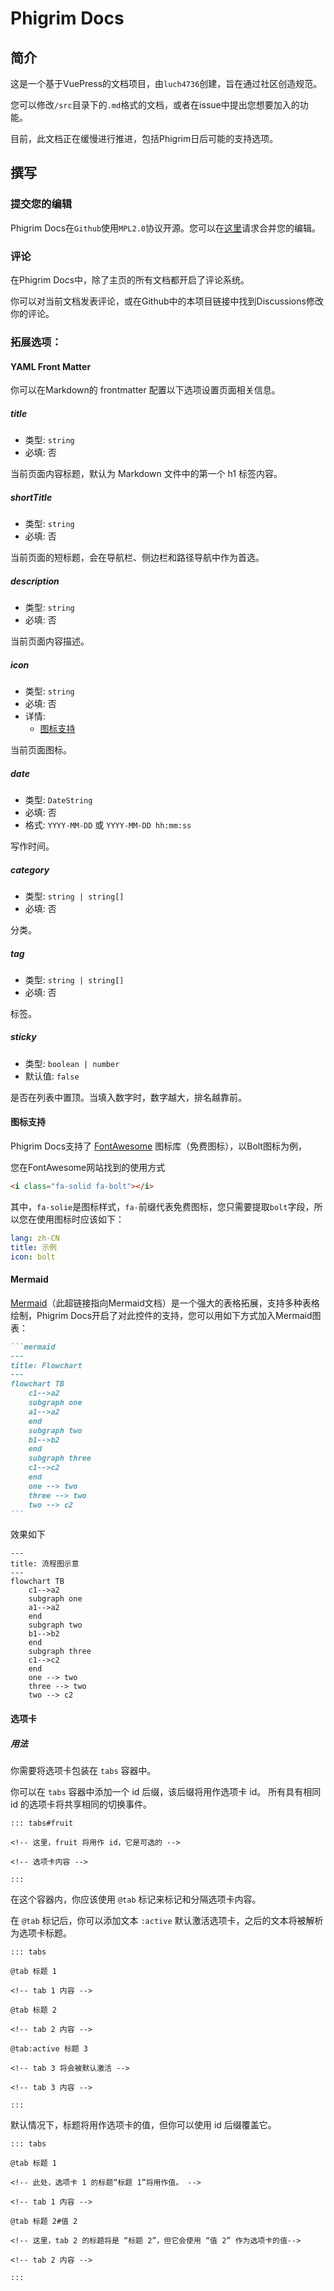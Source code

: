 # Phigrim Docs

## 简介

这是一个基于VuePress的文档项目，由`luch4736`创建，旨在通过社区创造规范。

您可以修改`/src`目录下的`.md`格式的文档，或者在issue中提出您想要加入的功能。

目前，此文档正在缓慢进行推进，包括Phigrim日后可能的支持选项。

## 撰写

### 提交您的编辑

Phigrim Docs在`Github`使用`MPL2.0`协议开源。您可以在[这里](https://github.com/luch4736/Phigrim-Docs/pulls)请求合并您的编辑。

### 评论

在Phigrim Docs中，除了主页的所有文档都开启了评论系统。

你可以对当前文档发表评论，或在Github中的本项目链接中找到Discussions修改你的评论。

### 拓展选项：

#### YAML Front Matter

你可以在Markdown的 frontmatter 配置以下选项设置页面相关信息。

##### title

- 类型: `string`
- 必填: 否

当前页面内容标题，默认为 Markdown 文件中的第一个 h1 标签内容。

##### shortTitle

- 类型: `string`
- 必填: 否

当前页面的短标题，会在导航栏、侧边栏和路径导航中作为首选。

##### description

- 类型: `string`
- 必填: 否

当前页面内容描述。

##### icon

- 类型: `string`
- 必填: 否
- 详情:
    - [图标支持](#图标支持)

当前页面图标。

##### date

- 类型: `DateString`
- 必填: 否
- 格式: `YYYY-MM-DD` 或 `YYYY-MM-DD hh:mm:ss`

写作时间。

##### category

- 类型: `string | string[]`
- 必填: 否

分类。

##### tag

- 类型: `string | string[]`
- 必填: 否

标签。

##### sticky

- 类型: `boolean | number`
- 默认值: `false`

是否在列表中置顶。当填入数字时，数字越大，排名越靠前。

#### 图标支持

Phigrim Docs支持了 [FontAwesome](https://fontawesome.com/) 图标库（免费图标），以Bolt图标为例，

您在FontAwesome网站找到的使用方式

```html
<i class="fa-solid fa-bolt"></i>
```

其中，`fa-solie`是图标样式，`fa-`前缀代表免费图标，您只需要提取`bolt`字段，所以您在使用图标时应该如下：

```yaml
lang: zh-CN
title: 示例
icon: bolt
```

#### Mermaid

[Mermaid](https://mermaid.js.org/)（此超链接指向Mermaid文档）是一个强大的表格拓展，支持多种表格绘制，Phigrim
Docs开启了对此控件的支持，您可以用如下方式加入Mermaid图表：

````markdown
```mermaid
---
title: Flowchart
---
flowchart TB
    c1-->a2
    subgraph one
    a1-->a2
    end
    subgraph two
    b1-->b2
    end
    subgraph three
    c1-->c2
    end
    one --> two
    three --> two
    two --> c2
```
````

效果如下

```mermaid
---
title: 流程图示意
---
flowchart TB
    c1-->a2
    subgraph one
    a1-->a2
    end
    subgraph two
    b1-->b2
    end
    subgraph three
    c1-->c2
    end
    one --> two
    three --> two
    two --> c2
```

#### 选项卡

##### 用法

你需要将选项卡包装在 `tabs` 容器中。

你可以在 `tabs` 容器中添加一个 id 后缀，该后缀将用作选项卡 id。 所有具有相同 id 的选项卡将共享相同的切换事件。

```
::: tabs#fruit

<!-- 这里，fruit 将用作 id，它是可选的 -->

<!-- 选项卡内容 -->

:::
```

在这个容器内，你应该使用 `@tab` 标记来标记和分隔选项卡内容。

在 `@tab` 标记后，你可以添加文本 `:active` 默认激活选项卡，之后的文本将被解析为选项卡标题。

```
::: tabs

@tab 标题 1

<!-- tab 1 内容 -->

@tab 标题 2

<!-- tab 2 内容 -->

@tab:active 标题 3

<!-- tab 3 将会被默认激活 -->

<!-- tab 3 内容 -->

:::
```

默认情况下，标题将用作选项卡的值，但你可以使用 id 后缀覆盖它。

```
::: tabs

@tab 标题 1

<!-- 此处，选项卡 1 的标题“标题 1”将用作值。 -->

<!-- tab 1 内容 -->

@tab 标题 2#值 2

<!-- 这里，tab 2 的标题将是 “标题 2”，但它会使用 “值 2” 作为选项卡的值-->

<!-- tab 2 内容 -->

:::
```

